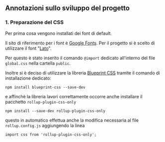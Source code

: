 ## Annotazioni sullo sviluppo del progetto

### 1. Preparazione del CSS
Per prima cosa vengono installati dei font di default.

Il sito di riferimento per i font è [Google Fonts](https://fonts.google.com).
Per il progetto si è scelto di utilizzare il font "[Lato](https://fonts.google.com/specimen/Lato?query=Lato#standard-styles)".

Per questo è stato inserito il comando `@import` dedicato all'interno del file `global.css` nella cartella `public`.

Inoltre si è deciso di utilizzare la libreria [Blueprint CSS](https://blueprintcss.dev) tramite il comando di installazione dedicato:

```
npm install blueprint-css --save-dev
```

e affinchè la libreria lavori correttamente occorre anche installare il pacchetto `rollup-plugin-css-only`

```
npm install --save-dev rollup-plugin-css-only
```
questo in automatico effettua anche la modifica necessaria al file `rollup.config.js` aggiungendo la linea 

`import css from 'rollup-plugin-css-only';`
